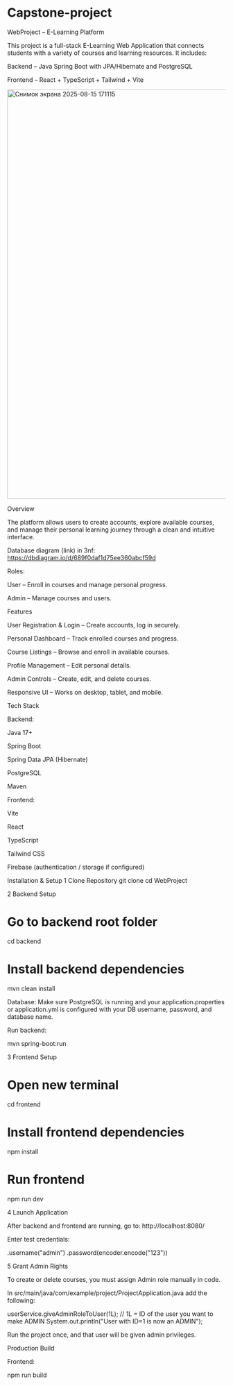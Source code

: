 # Capstone-project
WebProject – E-Learning Platform

This project is a full-stack E-Learning Web Application that connects students with a variety of courses and learning resources.
It includes:

Backend – Java Spring Boot with JPA/Hibernate and PostgreSQL

Frontend – React + TypeScript + Tailwind + Vite

<img width="1897" height="944" alt="Снимок экрана 2025-08-15 171115" src="https://github.com/user-attachments/assets/2bb53d6e-e50c-43be-a9fe-0472cfd0ad30" />


Overview

The platform allows users to create accounts, explore available courses, and manage their personal learning journey through a clean and intuitive interface.

Database diagram (link) in 3nf: https://dbdiagram.io/d/689f0daf1d75ee360abcf59d 

Roles:

User – Enroll in courses and manage personal progress.

Admin – Manage courses and users.

Features

User Registration & Login – Create accounts, log in securely.

Personal Dashboard – Track enrolled courses and progress.

Course Listings – Browse and enroll in available courses.

Profile Management – Edit personal details.

Admin Controls – Create, edit, and delete courses.

Responsive UI – Works on desktop, tablet, and mobile.

Tech Stack

Backend:

Java 17+

Spring Boot

Spring Data JPA (Hibernate)

PostgreSQL

Maven

Frontend:

Vite

React

TypeScript

Tailwind CSS

Firebase (authentication / storage if configured)

Installation & Setup
1 Clone Repository
git clone <repository-url>
cd WebProject

2️ Backend Setup
# Go to backend root folder
cd backend

# Install backend dependencies
mvn clean install


Database:
Make sure PostgreSQL is running and your application.properties or application.yml is configured with your DB username, password, and database name.

Run backend:

mvn spring-boot:run

3️ Frontend Setup
# Open new terminal
cd frontend

# Install frontend dependencies
npm install

# Run frontend
npm run dev

4️ Launch Application

After backend and frontend are running, go to:
http://localhost:8080/

Enter test credentials:

.username("admin")
.password(encoder.encode("123"))

5️ Grant Admin Rights

To create or delete courses, you must assign Admin role manually in code.

In
src/main/java/com/example/project/ProjectApplication.java
add the following:

userService.giveAdminRoleToUser(1L);  // 1L = ID of the user you want to make ADMIN
System.out.println("User with ID=1 is now an ADMIN");


Run the project once, and that user will be given admin privileges.

Production Build

Frontend:

npm run build
